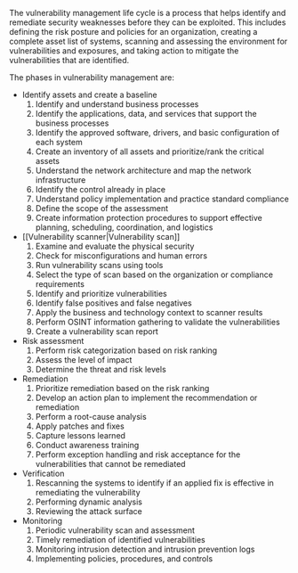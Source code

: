 The vulnerability management life cycle is a process that helps identify and remediate security weaknesses before they can be exploited. This includes defining the risk posture and policies for an organization, creating a complete asset list of systems, scanning and assessing the environment for vulnerabilities and exposures, and taking action to mitigate the vulnerabilities that are identified.

The phases in vulnerability management are:
- Identify assets and create a baseline
	1. Identify and understand business processes
	2. Identify the applications, data, and services that support the business processes
	3. Identify the approved software, drivers, and basic configuration of each system
	4. Create an inventory of all assets and prioritize/rank the critical assets
	5. Understand the network architecture and map the network infrastructure
	6. Identify the control already in place
	7. Understand policy implementation and practice standard compliance
	8. Define the scope of the assessment
	9. Create information protection procedures to support effective planning, scheduling, coordination, and logistics
- [[Vulnerability scanner|Vulnerability scan]]
	1. Examine and evaluate the physical security
	2. Check for misconfigurations and human errors
	3. Run vulnerability scans using tools
	4. Select the type of scan based on the organization or compliance requirements
	5. Identify and prioritize vulnerabilities
	6. Identify false positives and false negatives
	7. Apply the business and technology context to scanner results
	8. Perform OSINT information gathering to validate the vulnerabilities
	9. Create a vulnerability scan report
- Risk assessment
	1. Perform risk categorization based on risk ranking
	2. Assess the level of impact
	3. Determine the threat and risk levels
- Remediation
	1. Prioritize remediation based on the risk ranking
	2. Develop an action plan to implement the recommendation or remediation
	3. Perform a root-cause analysis
	4. Apply patches and fixes
	5. Capture lessons learned
	6. Conduct awareness training
	7. Perform exception handling and risk acceptance for the vulnerabilities that cannot be remediated
- Verification
	1. Rescanning the systems to identify if an applied fix is effective in remediating the vulnerability
	2. Performing dynamic analysis
	3. Reviewing the attack surface
- Monitoring
	1. Periodic vulnerability scan and assessment
	2. Timely remediation of identified vulnerabilities
	3. Monitoring intrusion detection and intrusion prevention logs
	4. Implementing policies, procedures, and controls